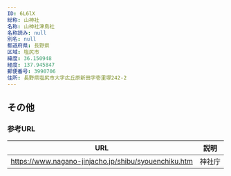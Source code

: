 ```yaml
---
ID: 6L6lX
総称: 山神社
名称: 山神社津島社
名称読み: null
別名: null
都道府県: 長野県
区域: 塩尻市
緯度: 36.150948
経度: 137.945847
郵便番号: 3990706
住所: 長野県塩尻市大字広丘原新田字壱里塚242-2
---
```


## その他

### 参考URL

| URL                                                  | 説明   |
| ---------------------------------------------------- | ------ |
| https://www.nagano-jinjacho.jp/shibu/syouenchiku.htm | 神社庁 |
